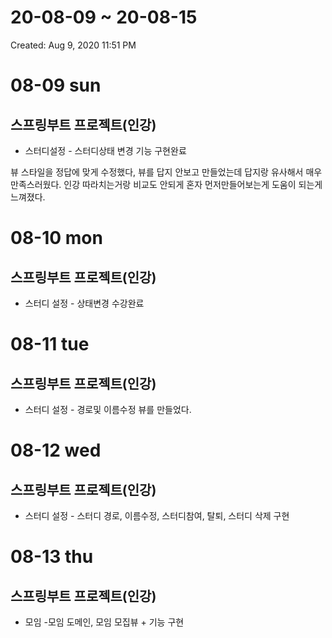 # 20-08-09 ~ 20-08-15

Created: Aug 9, 2020 11:51 PM

# 08-09 sun

## 스프링부트 프로젝트(인강)

- 스터디설정 - 스터디상태 변경 기능 구현완료

뷰 스타일을 정답에 맞게 수정했다, 뷰를 답지 안보고 만들었는데 답지랑 유사해서 매우 만족스러웠다. 인강 따라치는거랑 비교도 안되게 혼자 먼저만들어보는게 도움이 되는게 느껴졌다.

 

# 08-10 mon

## 스프링부트 프로젝트(인강)

- 스터디 설정 - 상태변경 수강완료





# 08-11 tue

## 스프링부트 프로젝트(인강)

- 스터디 설정 - 경로및 이름수정 뷰를 만들었다.


# 08-12 wed

## 스프링부트 프로젝트(인강)

- 스터디 설정 - 스터디 경로, 이름수정, 스터디참여, 탈퇴, 스터디 삭제 구현



# 08-13 thu

## 스프링부트 프로젝트(인강)

- 모임 -모임 도메인, 모임 모집뷰 + 기능 구현

